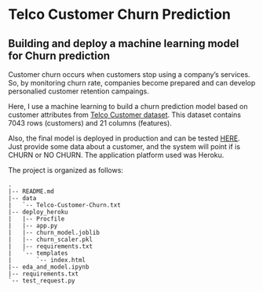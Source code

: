 # Telco Customer Churn Prediction
## Building and deploy a machine learning model for Churn prediction

Customer churn occurs when customers stop using a company’s services. So, by monitoring churn rate, companies become prepared and can develop personalied customer retention campaings.

Here, I use a machine learning to build a churn prediction model based on customer attributes from <a href="https://www.kaggle.com/blastchar/telco-customer-churn">Telco Customer dataset</a>. This dataset contains 7043 rows (customers) and 21 columns (features).

Also, the final model is deployed in production and can be tested <a href="https://telco-churn-app.herokuapp.com/">HERE<a/>. Just provide some data about a customer, and the system will point if is CHURN or NO CHURN.
The application platform used was Heroku.

The project is organized as follows:

```
.
|-- README.md
|-- data
|   `-- Telco-Customer-Churn.txt
|-- deploy_heroku
|   |-- Procfile
|   |-- app.py
|   |-- churn_model.joblib
|   |-- churn_scaler.pkl
|   |-- requirements.txt
|   `-- templates
|       `-- index.html
|-- eda_and_model.ipynb
|-- requirements.txt
`-- test_request.py
```
